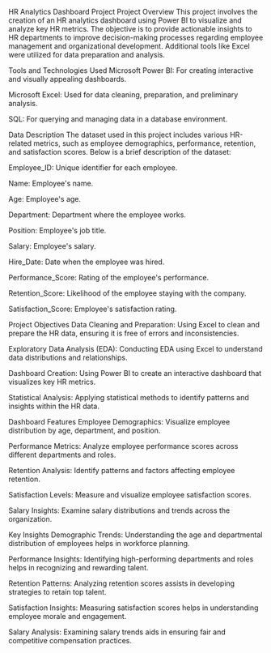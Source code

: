 HR Analytics Dashboard Project
Project Overview
This project involves the creation of an HR analytics dashboard using Power BI to visualize and analyze key HR metrics. The objective is to provide actionable insights to HR departments to improve decision-making processes regarding employee management and organizational development. Additional tools like Excel were utilized for data preparation and analysis.

Tools and Technologies Used
Microsoft Power BI: For creating interactive and visually appealing dashboards.

Microsoft Excel: Used for data cleaning, preparation, and preliminary analysis.

SQL: For querying and managing data in a database environment.

Data Description
The dataset used in this project includes various HR-related metrics, such as employee demographics, performance, retention, and satisfaction scores. Below is a brief description of the dataset:

Employee_ID: Unique identifier for each employee.

Name: Employee's name.

Age: Employee's age.

Department: Department where the employee works.

Position: Employee's job title.

Salary: Employee's salary.

Hire_Date: Date when the employee was hired.

Performance_Score: Rating of the employee's performance.

Retention_Score: Likelihood of the employee staying with the company.

Satisfaction_Score: Employee's satisfaction rating.

Project Objectives
Data Cleaning and Preparation: Using Excel to clean and prepare the HR data, ensuring it is free of errors and inconsistencies.

Exploratory Data Analysis (EDA): Conducting EDA using Excel to understand data distributions and relationships.

Dashboard Creation: Using Power BI to create an interactive dashboard that visualizes key HR metrics.

Statistical Analysis: Applying statistical methods to identify patterns and insights within the HR data.

Dashboard Features
Employee Demographics: Visualize employee distribution by age, department, and position.

Performance Metrics: Analyze employee performance scores across different departments and roles.

Retention Analysis: Identify patterns and factors affecting employee retention.

Satisfaction Levels: Measure and visualize employee satisfaction scores.

Salary Insights: Examine salary distributions and trends across the organization.

Key Insights
Demographic Trends: Understanding the age and departmental distribution of employees helps in workforce planning.

Performance Insights: Identifying high-performing departments and roles helps in recognizing and rewarding talent.

Retention Patterns: Analyzing retention scores assists in developing strategies to retain top talent.

Satisfaction Insights: Measuring satisfaction scores helps in understanding employee morale and engagement.

Salary Analysis: Examining salary trends aids in ensuring fair and competitive compensation practices.
